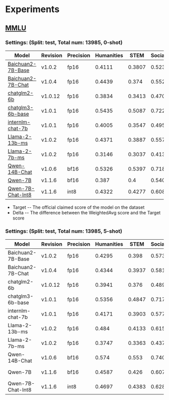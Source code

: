 
# Experiments

## [MMLU](https://modelscope.cn/datasets/modelscope/mmlu/summary)

### Settings: (Split: test, Total num: 13985, 0-shot)

| Model                                                                                            | Revision | Precision | Humanities  | STEM       | SocialScience | Other   | WeightedAvg | Target      | Delta  |
|--------------------------------------------------------------------------------------------------|----------|-----------|-------------|------------|---------------|---------|-------------|-------------|--------|
| [Baichuan2-7B-Base](https://modelscope.cn/models/baichuan-inc/Baichuan2-7B-Base/summary)         | v1.0.2   | fp16      | 0.4111      | 0.3807     | 0.5233        | 0.504   | 0.4506      | -           |        |
| [Baichuan2-7B-Chat](https://modelscope.cn/models/baichuan-inc/Baichuan2-7B-chat/summary)         | v1.0.4   | fp16      | 0.4439      | 0.374      | 0.5524        | 0.5458  | 0.4762      | -           |        |
| [chatglm2-6b](https://modelscope.cn/models/ZhipuAI/chatglm2-6b/summary)                          | v1.0.12  | fp16      | 0.3834      | 0.3413     | 0.4708        | 0.4445  | 0.4077      | 0.4546(CoT) | -4.69% |
| [chatglm3-6b-base](https://modelscope.cn/models/ZhipuAI/chatglm3-6b-base/summary)                | v1.0.1   | fp16      | 0.5435      | 0.5087     | 0.7227        | 0.6471  | 0.5992      | 0.614       | -1.48% |
| [internlm-chat-7b](https://modelscope.cn/models/Shanghai_AI_Laboratory/internlm-chat-7b/summary) | v1.0.1   | fp16      | 0.4005      | 0.3547     | 0.4953        | 0.4796  | 0.4297      | -           |        |
| [Llama-2-13b-ms](https://modelscope.cn/models/modelscope/Llama-2-13b-ms/summary)                 | v1.0.2   | fp16      | 0.4371      | 0.3887     | 0.5579        | 0.5437  | 0.4778      | -           |        |
| [Llama-2-7b-ms](https://modelscope.cn/models/modelscope/Llama-2-7b-ms/summary)                   | v1.0.2   | fp16      | 0.3146      | 0.3037     | 0.4134        | 0.3885  | 0.3509      | -           |        |
| [Qwen-14B-Chat](https://modelscope.cn/models/qwen/Qwen-14B-Chat/summary)                         | v1.0.6   | bf16      | 0.5326      | 0.5397     | 0.7184        | 0.6859  | 0.6102      | -           |        |
| [Qwen-7B](https://modelscope.cn/models/qwen/Qwen-7B/summary)                                     | v1.1.6   | bf16      | 0.387       | 0.4        | 0.5403        | 0.5139  | 0.4527      | -           |        |
| [Qwen-7B-Chat-Int8](https://modelscope.cn/models/qwen/Qwen-7B-Chat-Int8/summary)                 | v1.1.6   | int8      | 0.4322      | 0.4277     | 0.6088        | 0.5778  | 0.5035      | -           |        |

  - Target -- The official claimed score of the model on the dataset
  - Delta -- The difference between the WeightedAvg score and the Target score


### Settings: (Split: test, Total num: 13985, 5-shot)

| Model               | Revision | Precision | Humanities | STEM   | SocialScience | Other  | WeightedAvg | Avg    | Target             | Delta   |
|---------------------|----------|-----------|------------|--------|---------------|--------|-------------|--------|--------------------|---------|
| Baichuan2-7B-Base   | v1.0.2   | fp16      | 0.4295     | 0.398  | 0.5736        | 0.5325 | 0.4781      | 0.4918 | 0.5416 (official)  | -4.98%  |
| Baichuan2-7B-Chat   | v1.0.4   | fp16      | 0.4344     | 0.3937 | 0.5814        | 0.5462 | 0.4837      | 0.5029 | 0.5293 (official)  | -2.64%  |
| chatglm2-6b         | v1.0.12  | fp16      | 0.3941     | 0.376  | 0.4897        | 0.4706 | 0.4288      | 0.4442 | -                  | -       |
| chatglm3-6b-base    | v1.0.1   | fp16      | 0.5356     | 0.4847 | 0.7175        | 0.6273 | 0.5857      | 0.5995 | -                  | -       |
| internlm-chat-7b    | v1.0.1   | fp16      | 0.4171     | 0.3903 | 0.5772        | 0.5493 | 0.4769      | 0.4876 | -                  | -       |
| Llama-2-13b-ms      | v1.0.2   | fp16      | 0.484      | 0.4133 | 0.6157        | 0.5809 | 0.5201      | 0.5327 | 0.548 (official)   | -1.53%  |
| Llama-2-7b-ms       | v1.0.2   | fp16      | 0.3747     | 0.3363 | 0.4372        | 0.4514 | 0.3979      | 0.4089 | 0.453 (official)   | -4.41%  |
| Qwen-14B-Chat       | v1.0.6   | bf16      | 0.574      | 0.553  | 0.7403        | 0.684  | 0.6313      | 0.6414 | 0.646 (official)   | -0.46%  |
| Qwen-7B             | v1.1.6   | bf16      | 0.4587     | 0.426  | 0.6078        | 0.5629 | 0.5084      | 0.5151 | 0.567 (official)   | -5.2%   |
| Qwen-7B-Chat-Int8   | v1.1.6   | int8      | 0.4697     | 0.4383 | 0.6284        | 0.5967 | 0.5271      | 0.5347 | 0.554 (official)   | -1.93%  |

